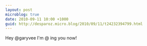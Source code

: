 ```yaml
---
layout: post
microblog: true
date: 2010-09-11 10:00 +1000
guid: http://desparoz.micro.blog/2010/09/11/t24232394799.html
---
```

Hey @garyvee I'm @ ing you now!

